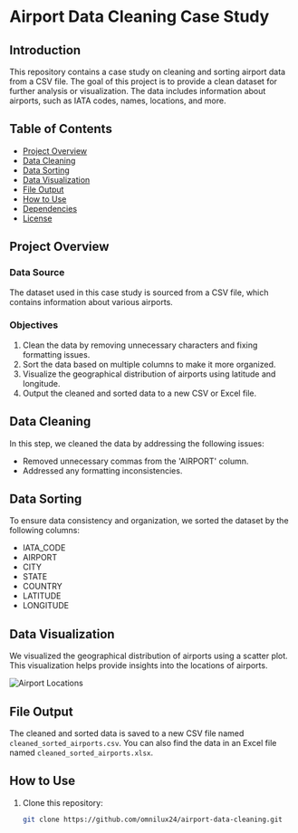 # Airport Data Cleaning Case Study

## Introduction

This repository contains a case study on cleaning and sorting airport data from a CSV file. The goal of this project is to provide a clean dataset for further analysis or visualization. The data includes information about airports, such as IATA codes, names, locations, and more.

## Table of Contents

- [Project Overview](#project-overview)
- [Data Cleaning](#data-cleaning)
- [Data Sorting](#data-sorting)
- [Data Visualization](#data-visualization)
- [File Output](#file-output)
- [How to Use](#how-to-use)
- [Dependencies](#dependencies)
- [License](#license)

## Project Overview

### Data Source

The dataset used in this case study is sourced from a CSV file, which contains information about various airports.

### Objectives

1. Clean the data by removing unnecessary characters and fixing formatting issues.
2. Sort the data based on multiple columns to make it more organized.
3. Visualize the geographical distribution of airports using latitude and longitude.
4. Output the cleaned and sorted data to a new CSV or Excel file.

## Data Cleaning

In this step, we cleaned the data by addressing the following issues:

- Removed unnecessary commas from the 'AIRPORT' column.
- Addressed any formatting inconsistencies.

## Data Sorting

To ensure data consistency and organization, we sorted the dataset by the following columns:

- IATA_CODE
- AIRPORT
- CITY
- STATE
- COUNTRY
- LATITUDE
- LONGITUDE

## Data Visualization

We visualized the geographical distribution of airports using a scatter plot. This visualization helps provide insights into the locations of airports.

![Airport Locations](images/airport_locations.png)

## File Output

The cleaned and sorted data is saved to a new CSV file named `cleaned_sorted_airports.csv`. You can also find the data in an Excel file named `cleaned_sorted_airports.xlsx`.

## How to Use

1. Clone this repository:

   ```bash
   git clone https://github.com/omnilux24/airport-data-cleaning.git

